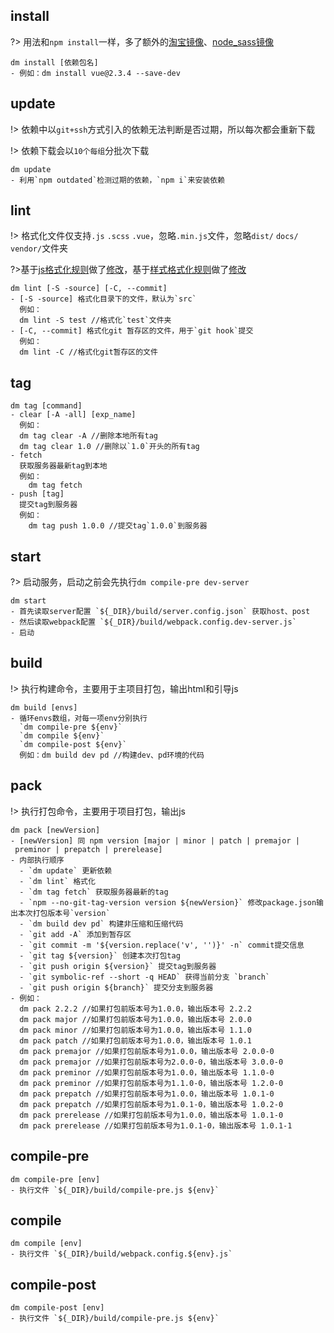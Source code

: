 ## install
?> 用法和`npm install`一样，多了额外的[淘宝镜像](https://registry.npm.taobao.org)、[node_sass镜像](https://npm.taobao.org/mirrors/node-sass/)
```shell
dm install [依赖包名]
- 例如：dm install vue@2.3.4 --save-dev
```

## update
!> 依赖中以`git+ssh`方式引入的依赖无法判断是否过期，所以每次都会重新下载

!> 依赖下载会以`10个每组`分批次下载
```shell
dm update
- 利用`npm outdated`检测过期的依赖，`npm i`来安装依赖
```

## lint
!> 格式化文件仅支持`.js` `.scss` `.vue`，忽略`.min.js`文件，忽略`dist/` `docs/` `vendor/`文件夹

?>基于[js格式化规则](https://standardjs.com/rules-zhcn.html#javascript-standard-style)做了[修改](https://github.com/DianmiFE/eslint-config-dianmife/blob/master/index.js)，基于[样式格式化规则](https://github.com/stylelint/stylelint-config-standard)做了[修改](https://github.com/DianmiFE/dm-cli/blob/master/src/lintfix/lib/stylelintrc.js)

```shell
dm lint [-S -source] [-C, --commit]
- [-S -source] 格式化目录下的文件，默认为`src`
  例如：
  dm lint -S test //格式化`test`文件夹
- [-C, --commit] 格式化git 暂存区的文件，用于`git hook`提交
  例如：
  dm lint -C //格式化git暂存区的文件
```

## tag
```shell
dm tag [command]
- clear [-A -all] [exp_name]
  例如：
  dm tag clear -A //删除本地所有tag
  dm tag clear 1.0 //删除以`1.0`开头的所有tag
- fetch
  获取服务器最新tag到本地
  例如：
    dm tag fetch
- push [tag]
  提交tag到服务器
  例如：
    dm tag push 1.0.0 //提交tag`1.0.0`到服务器
```

## start
?> 启动服务，启动之前会先执行`dm compile-pre dev-server`
```shell
dm start
- 首先读取server配置 `${_DIR}/build/server.config.json` 获取host、post
- 然后读取webpack配置 `${_DIR}/build/webpack.config.dev-server.js`
- 启动
```

## build
!> 执行构建命令，主要用于主项目打包，输出html和引导js
```shell
dm build [envs]
- 循环envs数组，对每一项env分别执行
  `dm compile-pre ${env}`
  `dm compile ${env}`
  `dm compile-post ${env}`
  例如：dm build dev pd //构建dev、pd环境的代码
```

## pack
!> 执行打包命令，主要用于项目打包，输出js
```shell
dm pack [newVersion]
- [newVersion] 同 npm version [major | minor | patch | premajor | preminor | prepatch | prerelease]
- 内部执行顺序
  - `dm update` 更新依赖
  - `dm lint` 格式化
  - `dm tag fetch` 获取服务器最新的tag
  - `npm --no-git-tag-version version ${newVersion}` 修改package.json输出本次打包版本号`version`
  - `dm build dev pd` 构建非压缩和压缩代码
  - `git add -A` 添加到暂存区
  - `git commit -m '${version.replace('v', '')}' -n` commit提交信息
  - `git tag ${version}` 创建本次打包tag
  - `git push origin ${version}` 提交tag到服务器
  - `git symbolic-ref --short -q HEAD` 获得当前分支 `branch`
  - `git push origin ${branch}` 提交分支到服务器
- 例如：
  dm pack 2.2.2 //如果打包前版本号为1.0.0，输出版本号 2.2.2
  dm pack major //如果打包前版本号为1.0.0，输出版本号 2.0.0
  dm pack minor //如果打包前版本号为1.0.0，输出版本号 1.1.0
  dm pack patch //如果打包前版本号为1.0.0，输出版本号 1.0.1
  dm pack premajor //如果打包前版本号为1.0.0，输出版本号 2.0.0-0
  dm pack premajor //如果打包前版本号为2.0.0-0，输出版本号 3.0.0-0
  dm pack preminor //如果打包前版本号为1.0.0，输出版本号 1.1.0-0
  dm pack preminor //如果打包前版本号为1.1.0-0，输出版本号 1.2.0-0
  dm pack prepatch //如果打包前版本号为1.0.0，输出版本号 1.0.1-0
  dm pack prepatch //如果打包前版本号为1.0.1-0，输出版本号 1.0.2-0
  dm pack prerelease //如果打包前版本号为1.0.0，输出版本号 1.0.1-0
  dm pack prerelease //如果打包前版本号为1.0.1-0，输出版本号 1.0.1-1
```

## compile-pre
```shell
dm compile-pre [env]
- 执行文件 `${_DIR}/build/compile-pre.js ${env}`
```

## compile
```shell
dm compile [env]
- 执行文件 `${_DIR}/build/webpack.config.${env}.js`
```

## compile-post
```shell
dm compile-post [env]
- 执行文件 `${_DIR}/build/compile-pre.js ${env}`
```


